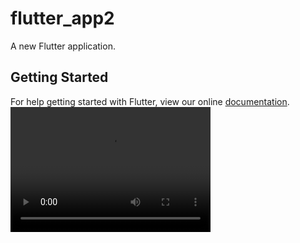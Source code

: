 # flutter_app2

A new Flutter application.

## Getting Started

For help getting started with Flutter, view our online
[documentation](https://flutter.io/).
<video width="320" height="200" controls preload> 
    <source src="https://github.com/bambanghariantosianturi/Example-Flutter/blob/master/Video%20Flutter2.wmv"></source> 
   
</video>
